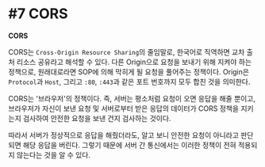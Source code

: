 # #7 CORS

**CORS**

CORS는 `Cross-Origin Resource Sharing`의 줄임말로, 한국어로 직역하면 교차 출처 리소스 공유라고 해석할 수 있다. 다른 Origin으로 요청을 보내기 위해 지켜야 하는 정책으로, 원래대로라면 SOP에 의해 막히게 될 요청을 풀어주는 정책이다. Origin은 `Protocol`과 `Host`, 그리고 `:80`, `:443`과 같은 포트 번호까지 모두 합친 것을 의미한다.&#x20;

CORS는 '브라우저'의 정책이다. 즉, 서버는 평소처럼 요청이 오면 응답을 해줄 뿐이고, 브라우저가 자신이 보낸 요청 및 서버로부터 받은 응답의 데이터가 CORS 정책을 지키는지 검사하여 안전한 요청을 보낸 건지 검사하는 것이다.&#x20;

따라서 서버가 정상적으로 응답을 해줬더라도, 알고 보니 안전한 요청이 아니라고 판단되면 해당 응답을 버린다. 그렇기 때문에 서버 간 통신에서는 이러한 정책이 전혀 적용되지 않는다는 것을 알 수 있다.



